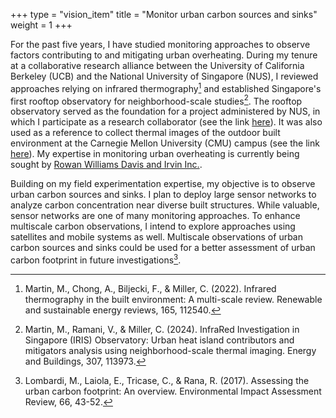 +++
type = "vision_item"
title = "Monitor urban carbon sources and sinks"
weight = 1
+++

For the past five years, I have studied monitoring approaches to observe factors contributing to and mitigating urban overheating. During my tenure at a collaborative research alliance between the University of California Berkeley (UCB) and the National University of Singapore (NUS), I reviewed approaches relying on infrared thermography[^1] and established Singapore's first rooftop observatory for neighborhood-scale studies[^2]. The rooftop observatory served as the foundation for a project administered by NUS, in which I participate as a research collaborator (see the link [here](https://www.coolnus-beam.sg/)). It was also used as a reference to collect thermal images of the outdoor built environment at the Carnegie Mellon University (CMU) campus (see the link [here](https://data.4tu.nl/datasets/c5fb8062-af5d-491a-8faf-8be7fc390f48)). My expertise in monitoring urban overheating is currently being sought by [Rowan Williams Davis and Irvin Inc.](https://rwdi.com/en_ca/).

Building on my field experimentation expertise, my objective is to observe urban carbon sources and sinks. I plan to deploy large sensor networks to analyze carbon concentration near diverse built structures. While valuable, sensor networks are one of many monitoring approaches. To enhance multiscale carbon observations, I intend to explore approaches using satellites and mobile systems as well. Multiscale observations of urban carbon sources and sinks could be used for a better assessment of urban carbon footprint in future investigations[^3].



[^1]: Martin, M., Chong, A., Biljecki, F., & Miller, C. (2022). Infrared thermography in the built environment: A multi-scale review. Renewable and sustainable energy reviews, 165, 112540.
[^2]: Martin, M., Ramani, V., & Miller, C. (2024). InfraRed Investigation in Singapore (IRIS) Observatory: Urban heat island contributors and mitigators analysis using neighborhood-scale thermal imaging. Energy and Buildings, 307, 113973.
[^3]: Lombardi, M., Laiola, E., Tricase, C., & Rana, R. (2017). Assessing the urban carbon footprint: An overview. Environmental Impact Assessment Review, 66, 43-52.